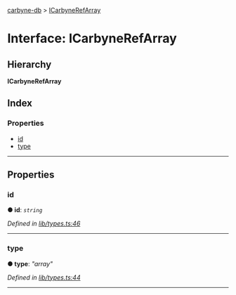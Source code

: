 [carbyne-db](../README.md) > [ICarbyneRefArray](../interfaces/icarbynerefarray.md)

# Interface: ICarbyneRefArray

## Hierarchy

**ICarbyneRefArray**

## Index

### Properties

* [id](icarbynerefarray.md#id)
* [type](icarbynerefarray.md#type)

---

## Properties

<a id="id"></a>

###  id

**● id**: *`string`*

*Defined in [lib/types.ts:46](https://github.com/allotropelabs/carbyne/blob/dcbec49/lib/types.ts#L46)*

___
<a id="type"></a>

###  type

**● type**: *"array"*

*Defined in [lib/types.ts:44](https://github.com/allotropelabs/carbyne/blob/dcbec49/lib/types.ts#L44)*

___

